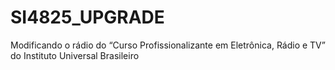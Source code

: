 # SI4825_UPGRADE
Modificando o rádio do “Curso Profissionalizante em Eletrônica, Rádio e TV” do Instituto Universal Brasileiro 
